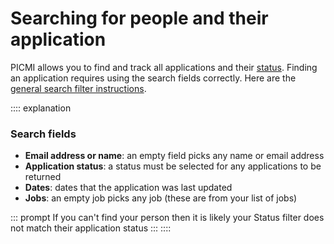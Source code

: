 # Searching for people and their application

PICMI allows you to find and track all applications and their [status](../about-picmi/applications.md#application-status). Finding an application requires using the search fields correctly. Here are the [general search filter instructions](search.md).

:::: explanation
### Search fields

* **Email address or name**: an empty field picks any name or email address
* **Application status**: a status must be selected for any applications to be returned
* **Dates**: dates that the application was last updated
* **Jobs**: an empty job picks any job (these are from your list of jobs)

::: prompt
If you can't find your person then it is likely your Status filter does not match their application status
:::
::::
